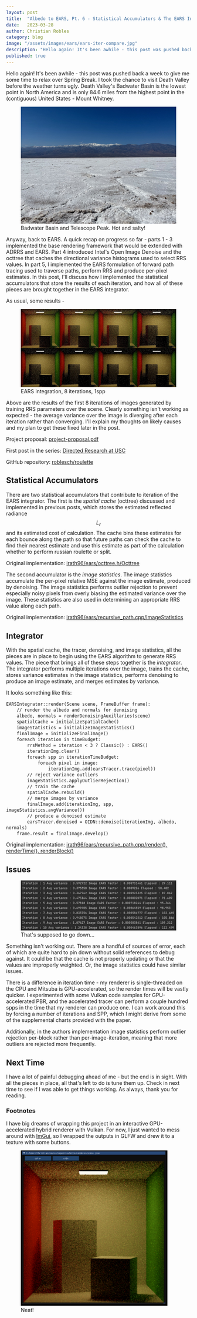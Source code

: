 ```yaml
---
layout: post
title:  "Albedo to EARS, Pt. 6 - Statistical Accumulators & The EARS Integrator"
date:   2023-03-28
author: Christian Robles
category: blog
image: "/assets/images/ears/ears-iter-compare.jpg"
description: "Hello again! It's been awhile - this post was pushed back a week to give me some time to relax over Spring Break. I took the chance to visit Death Valley before the weather turns ugly. Death Valley's Badwater Basin is the lowest point in North America and is only 84.6 miles from the highest point in the (contiguous) United States - Mount Whitney."
published: true 
---
```


Hello again! It's been awhile - this post was pushed back a week to give me some time to relax over Spring Break. I took the chance to visit Death Valley before the weather turns ugly. Death Valley's Badwater Basin is the lowest point in North America and is only 84.6 miles from the highest point in the (contiguous) United States - Mount Whitney.

<figure>
    <img src="/assets/images/ears/badwater-basin.jpeg" />
    <figcaption>Badwater Basin and Telescope Peak. Hot and salty!</figcaption>
</figure>

Anyway, back to EARS. A quick recap on progress so far - parts 1 - 3 implemented the base rendering framework that would be extended with ADRRS and EARS. Part 4 introduced Intel's Open Image Denoise and the octtree that caches the directional variance histograms used to select RRS values. In part 5, I implemented the EARS formulation of forward path tracing used to traverse paths, perform RRS and produce per-pixel estimates. In this post, I'll discuss how I implemented the statistical accumulators that store the results of each iteration, and how all of these pieces are brought together in the EARS integrator.

As usual, some results -

<figure>
    <a href="/assets/images/ears/ears-iter-compare.jpg">
        <img src="/assets/images/ears/ears-iter-compare.jpg" />
    </a>
    <figcaption>EARS integration, 8 iterations, 1spp</figcaption>
</figure>

Above are the results of the first 8 iterations of images generated by training RRS parameters over the scene. Clearly something isn't working as expected - the average variance over the image is diverging after each iteration rather than converging. I'll explain my thoughts on likely causes and my plan to get these fixed later in the post.

Project proposal: [project-proposal.pdf](/assets/roblesch_project_proposal.pdf)

First post in the series: [Directed Research at USC](https://blog.roblesch.page/blog/2022/11/17/directed-research.html)

GitHub repository: [roblesch/roulette](https://github.com/roblesch/roulette)

## Statistical Accumulators

There are two statistical accumulators that contribute to iteration of the EARS integrator. The first is the *spatial cache* (octtree) discussed and implemented in previous posts, which stores the estimated reflected radiance $$L_r$$ and its estimated cost of calculation. The cache bins these estimates for each bounce along the path so that future paths can check the cache to find their nearest estimate and use this estimate as part of the calculation whether to perform russian roulette or split.

Original implementation: [irath96/ears/octtree.h/Octtree](https://github.com/iRath96/ears/blob/master/mitsuba/src/integrators/path/octtree.h)

The second accumulator is the *image statistics*. The image statistics accumulate the per-pixel relative MSE against the image estimate, produced by denoising. The image statistics performs outlier rejection to prevent especially noisy pixels from overly biasing the estimated variance over the image. These statistics are also used in determining an appropriate RRS value along each path.

Original implementation: [irath96/ears/recursive_path.cpp/ImageStatistics](https://github.com/iRath96/ears/blob/5ad0a6a8131c164b75417f03b4578076c6ac0372/mitsuba/src/integrators/path/recursive_path.cpp#L1473)

## Integrator

With the spatial cache, the tracer, denoising, and image statistics, all the pieces are in place to begin using the EARS algorithm to generate RRS values. The piece that brings all of these steps together is the *integrator*. The integrator performs multiple iterations over the image, trains the cache, stores variance estimates in the image statistics, performs denoising to produce an image estimate, and merges estimates by variance.

It looks something like this:

```
EARSIntegrator::render(Scene scene, FrameBuffer frame):
    // render the albedo and normals for denoising
    albedo, normals = renderDenoisingAuxillaries(scene)
    spatialCache = initializeSpatialCache()
    imageStatistics = initializeImageStatistics()
    finalImage = initializeFinalImage()
    foreach iteration in timeBudget:
        rrsMethod = iteration < 3 ? Classic() : EARS()
        iterationImg.clear()
        foreach spp in iterationTimeBudget:
            foreach pixel in image:
                iterationImg.add(earsTracer.trace(pixel))
        // reject variance outliers
        imageStatistics.applyOutlierRejection()
        // train the cache
        spatialCache.rebuild()
        // merge images by variance
        finalImage.add(iterationImg, spp, imageStatistics.avgVariance())
        // produce a denoised estimate
        earsTracer.denoised = OIDN::denoise(iterationImg, albedo, normals)
    frame.result = finalImage.develop()
```

Original implementation: [irath96/ears/recursive_path.cpp/render(), renderTime(), renderBlock()](https://github.com/iRath96/ears/blob/5ad0a6a8131c164b75417f03b4578076c6ac0372/mitsuba/src/integrators/path/recursive_path.cpp#L1473)

## Issues

<figure>
    <img src="/assets/images/ears/ears-variance-diverge.png" />
    <figcaption>That's supposed to go down...</figcaption>
</figure>

Something isn't working out. There are a handful of sources of error, each of which are quite hard to pin down without solid references to debug against. It could be that the cache is not properly updating or that the values are improperly weighted. Or, the image statistics could have similar issues.

There is a difference in iteration time - my renderer is single-threaded on the CPU and Mitsuba is GPU-accelerated, so the render times will be vastly quicker. I experimented with some Vulkan code samples for GPU-accelerated PBR, and the accelerated tracer can perform a couple hundred spps in the time that my renderer can produce one. I can work around this by forcing a number of iterations and SPP, which I might derive from some of the supplemental charts provided with the paper.

Additionally, in the authors implementation image statistics perform outlier rejection per-block rather than per-image-iteration, meaning that more outliers are rejected more frequently.

## Next Time

I have a lot of painful debugging ahead of me - but the end is in sight. With all the pieces in place, all that's left to do is tune them up. Check in next time to see if I was able to get things working. As always, thank you for reading.

### Footnotes

I have big dreams of wrapping this project in an interactive GPU-accelerated hybrid renderer with Vulkan. For now, I just wanted to mess around with [ImGui](https://github.com/ocornut/imgui), so I wrapped the outputs in GLFW and drew it to a texture with some buttons.

<figure>
    <img src="/assets/images/ears/glfw-imgui.png" width=400 />
    <figcaption>Neat!</figcaption>
</figure>
